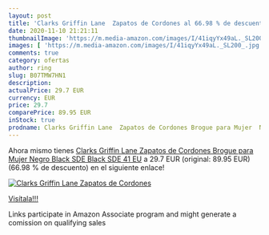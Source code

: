 ```yaml
---
layout: post
title: 'Clarks Griffin Lane  Zapatos de Cordones al 66.98 % de descuento'
date: 2020-11-10 21:21:11
thumbnailImage: 'https://m.media-amazon.com/images/I/41iqyYx49aL._SL200_.jpg'
images: [ 'https://m.media-amazon.com/images/I/41iqyYx49aL._SL200_.jpg' ]
comments: true
category: ofertas
author: ring
slug: B07TMW7HN1
description:
actualPrice: 29.7 EUR
currency: EUR
price: 29.7
comparePrice: 89.95 EUR
inStock: true
prodname: Clarks Griffin Lane  Zapatos de Cordones Brogue para Mujer  Negro  Black SDE Black SDE   41 EU
---
```


Ahora mismo tienes [Clarks Griffin Lane  Zapatos de Cordones Brogue para Mujer  Negro  Black SDE Black SDE   41 EU](https://www.amazon.es/dp/B07TMW7HN1/?tag=tolees-21) a 29.7 EUR (original: 89.95 EUR) (66.98 %  de descuento) en el siguiente enlace!

[![Clarks Griffin Lane  Zapatos de Cordones](https://m.media-amazon.com/images/I/41iqyYx49aL._SL200_.jpg)](https://www.amazon.es/dp/B07TMW7HN1/?tag=tolees-21)

[Visítala!!!](https://www.amazon.es/dp/B07TMW7HN1/?tag=tolees-21)

Links participate in Amazon Associate program and might generate a comission on qualifying sales
